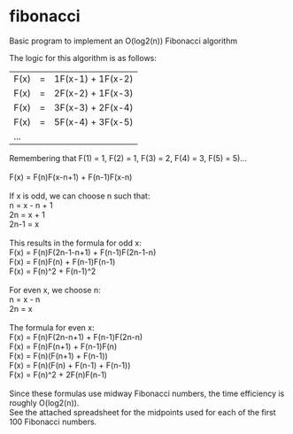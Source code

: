 fibonacci
=========

Basic program to implement an O(log2(n)) Fibonacci algorithm

The logic for this algorithm is as follows:
<table>
      <tr>
            <td>F(x)</td>
            <td>=</td>
            <td>1F(x-1) + 1F(x-2)</td>
      </tr>
      <tr>
            <td>F(x)</td>
            <td>=</td>
            <td>2F(x-2) + 1F(x-3)</td>
      </tr>
      <tr>
            <td>F(x)</td>
            <td>=</td>
            <td>3F(x-3) + 2F(x-4)</td>
      </tr>
      <tr>
            <td>F(x)</td>
            <td>=</td>
            <td>5F(x-4) + 3F(x-5)</td>
      </tr>
      <tr>
            <td colspan="3">...</td>
      </tr>
</table>

Remembering that F(1) = 1, F(2) = 1, F(3) = 2, F(4) = 3, F(5) = 5)...<br/>
<br/>
F(x)  = F(n)F(x-n+1) + F(n-1)F(x-n)<br/>
<br/>
If x is odd, we can choose n such that:<br/>
n     = x - n + 1<br/>
2n    = x + 1<br/>
2n-1  = x<br/>
<br/>
This results in the formula for odd x:<br/>
F(x) = F(n)F(2n-1-n+1) + F(n-1)F(2n-1-n)<br/>
F(x) = F(n)F(n) + F(n-1)F(n-1)<br/>
F(x) = F(n)^2 + F(n-1)^2<br/>
<br/>
For even x, we choose n:<br/>
n = x - n<br/>
2n = x<br/>
<br/>
The formula for even x:<br/>
F(x) = F(n)F(2n-n+1) + F(n-1)F(2n-n)<br/>
F(x) = F(n)F(n+1) + F(n-1)F(n)<br/>
F(x) = F(n)(F(n+1) + F(n-1))<br/>
F(x) = F(n)(F(n) + F(n-1) + F(n-1))<br/>
F(x) = F(n)^2 + 2F(n)F(n-1)<br/>
<br/>
Since these formulas use midway Fibonacci numbers, the time efficiency is roughly O(log2(n)).<br/>
See the attached spreadsheet for the midpoints used for each of the first 100 Fibonacci numbers.
